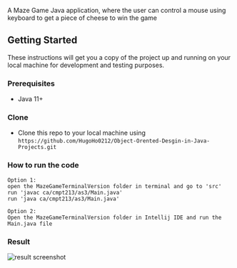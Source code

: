 A Maze Game Java application, where the user can control a mouse using keyboard to get a piece of cheese to win the game 


## Getting Started

These instructions will get you a copy of the project up and running on your local machine for development and testing purposes.

### Prerequisites

*  Java 11+


### Clone

- Clone this repo to your local machine using `https://github.com/HugoHo0212/Object-Orented-Desgin-in-Java-Projects.git`

### How to run the code
```
Option 1:
open the MazeGameTerminalVersion folder in terminal and go to 'src'
run 'javac ca/cmpt213/as3/Main.java'
run 'java ca/cmpt213/as3/Main.java'
```
```
Option 2:
Open the MazeGameTerminalVersion folder in Intellij IDE and run the Main.java file
```
### Result
![result screenshot](https://user-images.githubusercontent.com/37818659/99179675-c847c100-26d4-11eb-8b24-291799c0a022.png)
